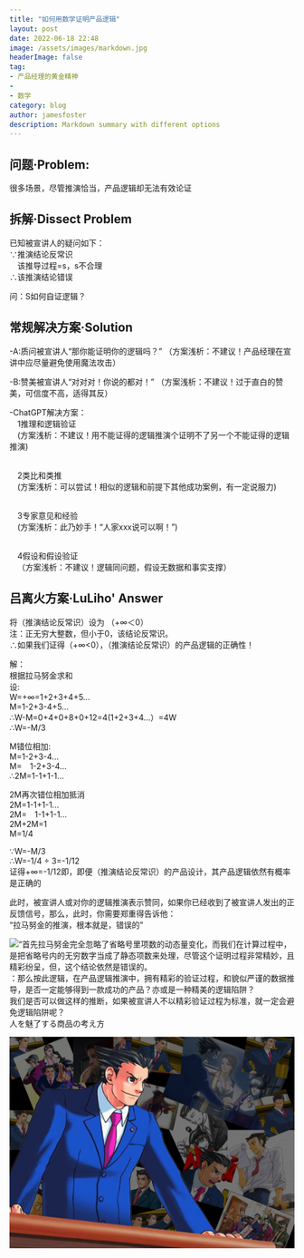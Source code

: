 ```yaml
---
title: "如何用数学证明产品逻辑"
layout: post
date: 2022-06-18 22:48
image: /assets/images/markdown.jpg
headerImage: false
tag:
- 产品经理的黄金精神
- 
- 数学
category: blog
author: jamesfoster
description: Markdown summary with different options
---
```


## 问题·Problem:
很多场景，尽管推演恰当，产品逻辑却无法有效论证

## 拆解·Dissect Problem
<p>已知被宣讲人的疑问如下：
<br>∵推演结论反常识
<br>&emsp;该推导过程=s，s不合理
<br>∴该推演结论错误</p>

<p>问：S如何自证逻辑？</p>

## 常规解决方案·Solution
-A:质问被宣讲人“那你能证明你的逻辑吗？”
（方案浅析：不建议！产品经理在宣讲中应尽量避免使用魔法攻击）

-B:赞美被宣讲人“对对对！你说的都对！”
（方案浅析：不建议！过于直白的赞美，可信度不高，适得其反）

-ChatGPT解决方案：
<br>&emsp;1推理和逻辑验证
<br>&emsp;(方案浅析：不建议！用不能证得的逻辑推演个证明不了另一个不能证得的逻辑推演)
  
<br>&emsp;2类比和类推
<br>&emsp;(方案浅析：可以尝试！相似的逻辑和前提下其他成功案例，有一定说服力)
  
<br>&emsp;3专家意见和经验
<br>&emsp;(方案浅析：此乃妙手！“人家xxx说可以啊！”)
  
<br>&emsp;4假设和假设验证
<br>&emsp;（方案浅析：不建议！逻辑同问题，假设无数据和事实支撑）

## 吕离火方案·LuLiho' Answer
<p>将（推演结论反常识）设为 （+∞＜0）
<br>注：正无穷大整数，但小于0，该结论反常识。
<br>∴如果我们证得（+∞<0），（推演结论反常识）的产品逻辑的正确性！</p>

<p>解：
<br>根据拉马努金求和
<br>设:
<br>W=+∞=1+2+3+4+5...
<br>M=1-2+3-4+5...
<br>∴W-M=0+4+0+8+0+12=4(1+2+3+4...）=4W
<br>∴W=-M/3</p>

<p>M错位相加:
<br>M=1-2+3-4...
<br>M=&emsp;1-2+3-4...
<br>∴2M=1-1+1-1...</p>

<p>2M再次错位相加抵消
<br>2M=1-1+1-1...
<br>2M=&emsp;1-1+1-1...
<br>2M+2M=1
<br>M=1/4</p>

<p>∵W=-M/3
<br>∴W=-1/4 ÷ 3=-1/12
<br>证得+∞=-1/12<O
<br>即，即便（推演结论反常识）的产品设计，其产品逻辑依然有概率是正确的</p>

<p>此时，被宣讲人或对你的逻辑推演表示赞同，如果你已经收到了被宣讲人发出的正反馈信号，那么，此时，你需要郑重得告诉他：
<br>“拉马努金的推演，根本就是，错误的”</p>

<img src="/assets/images/nizhuan01.png" style="float: inline-start;">

<p>“首先拉马努金完全忽略了省略号里项数的动态量变化，而我们在计算过程中，是把省略号内的无穷数字当成了静态项数来处理，尽管这个证明过程非常精妙，且精彩纷呈，但，这个结论依然是错误的。
<br>：那么按此逻辑，在产品逻辑推演中，拥有精彩的验证过程，和貌似严谨的数据推导，是否一定能够得到一款成功的产品？亦或是一种精美的逻辑陷阱？
<br>我们是否可以做这样的推断，如果被宣讲人不以精彩验证过程为标准，就一定会避免逻辑陷阱呢？
<br>人を魅了する商品の考え方</p>

<img src="/assets/images/nizhuan02.png" style="float: inline-start;">

